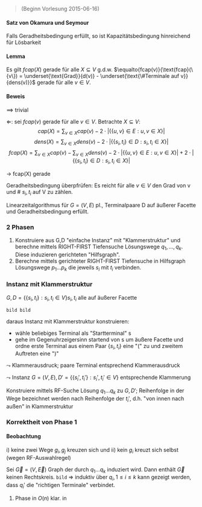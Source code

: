 > (Beginn Vorlesung 2015-06-16)

#### Satz von Okamura und Seymour

Falls Geradheitsbedingung erfüllt, so ist Kapazitätsbedingung hinreichend für Lösbarkeit

#### Lemma

Es gilt $fcap(X)$ gerade für alle $X\subseteq V$ g.d.w. $\equalto{fcap(v)}{\text{fcap}(\{v\}) = \underset{\text{Grad}}{d(v)} - \underset{\text{\#Terminale auf v}}{dens(v)}}$ gerade für alle $v\in V$.


#### Beweis

$\implies$ trivial

⇐: sei $fcap(v)$ gerade für alle $v\in V$. Betrachte $X\subseteq V$:
$$cap(X) = \sum_{v\in X} cap(v) - 2\cdot |\{\{u,v\}\in E: u,v\in X\}|$$
$$dens(X) = \sum_{v\in X} dens(v) - 2 \cdot |\{\{s_i,t_i\}\in D: s_i,t_i \in X\}|$$
$$fcap(X) = \sum_{v\in X} cap(v) - \sum_{v\in X} dens(v) - 2\cdot |\{\{u,v\} \in E: u,v \in X\}| + 2\cdot |\{\{s_i,t_i\} \in D: s_i, t_i \in X\}|$$

-> fcap(X) gerade

Geradheitsbedingung überpfrüfen: Es reicht für alle $v\in V$ den Grad von v und \# $s_i,t_i$ auf V zu zählen.

Linearzeitalgorithmus für $G=(V,E)$ pl., Terminalpaare D auf äußerer Facette und Geradheitsbedingung erfüllt.

### 2 Phasen

1. Konstruiere aus G,D "einfache Instanz" mit "Klammerstruktur" und berechne mittels RIGHT-FIRST Tiefensuche Lösungswege $q_1,\dots,q_k$. Diese induzieren gerichteten "Hilfsgraph".
2. Berechne mittels gerichteter RIGHT-FIRST Tiefensuche in Hilfsgraph Lösungswege $p_1 \dots p_k$ die jeweils $s_i$ mit $t_i$ verbinden.

### Instanz mit Klammerstruktur

$G,D = \{\{s_i,t_i\}:s_i,t_i\in V\} s_i,t_i$ alle auf äußerer Facette

`bild bild`

daraus Instanz mit Klammerstruktur konstruieren:

- wähle beliebiges Terminal als "Startterminal" s
- gehe im Gegenuhrzeigersinn startend von s um äußere Facette und ordne erste Terminal aus einem Paar $\{s_i,t_i\}$ eine "(" zu und zweitem Auftreten eine ")"

$\leadsto$ Klammerausdruck; paare Terminal entsprechend Klammerausdruck

$\leadsto$ Instanz $G=(V,E), D'=\{\{s_i',t_i'\}:s_i',t_i'\in V\}$ entsprechende Klammerung

Konstruiere mittels RF-Suche Lösung $q_1\dots q_k$ zu $G,D'$; Reihenfolge in der Wege bezeichnet werden nach Reihenfolge der $t_i'$, d.h. "von innen nach außen" in Klammerstruktur

### Korrektheit von Phase 1

#### Beobachtung

i) keine zwei Wege $g_i,g_j$ kreuzen sich und 
ii) kein $g_i$ kreuzt sich selbst (wegen RF-Auswahlregel)

Sei $\vec{G}=(V,\vec{E})$ Graph der durch $q_1\dots q_k$ induziert wird. Dann enthält $\vec G$ keinen Rechtskreis.
`bild`
=> induktiv über $q_i, 1\leq i \leq k$ kann gezeigt werden, dass $q_i'$ die "richtigen Terminale" verbindet.

1. Phase in $O(n)$ klar. in 
